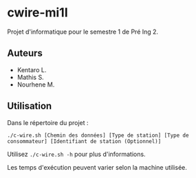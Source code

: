 # cwire-mi1I

Projet d'informatique pour le semestre 1 de Pré Ing 2.

## Auteurs

- Kentaro L.
- Mathis S.
- Nourhene M.

## Utilisation

Dans le répertoire du projet :

```./c-wire.sh [Chemin des données] [Type de station] [Type de consommateur] [Identifiant de station (Optionnel)]```

Utilisez `./c-wire.sh -h` pour plus d'informations.

Les temps d'exécution peuvent varier selon la machine utilisée.
